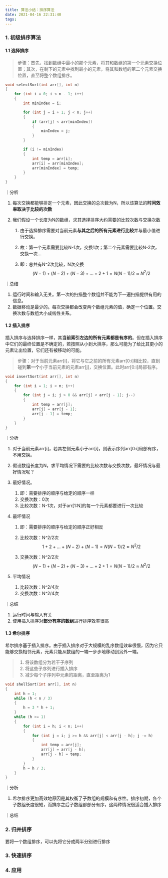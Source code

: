 ```yaml
---
title: 算法小结：排序算法
date: 2021-04-16 22:31:40
tags:
---
```



### 1. 初级排序算法

#### 1.1 选择排序

> 步骤：首先，找到数组中最小的那个元素，将其和数组的第一个元素交换位置；其次，在剩下的元素中找到最小的元素，将其和数组的第二个元素交换位置，直至将整个数组排序。

```C
void selectSort(int arr[], int n)
{
    for (int i = 0; i < n - 1; i++)
    {
        int minIndex = i;

        for (int j = i + 1; j < n; j++)
        {
            if (arr[j] < arr[minIndex])
            {
                minIndex = j;
            }
        }

        if (i != minIndex)
        {
            int temp = arr[i];
            arr[i] = arr[minIndex];
            arr[minIndex] = temp;
        }
    }
}
```

｜分析

1. 每次交换都能够排定一个元素，因此交换的总次数为N，所以该算法的**时间效率取决于比较的次数**

2. 我们假设一个长度为N的数组，求其选择排序大约需要的比较次数与交换次数

   1. 由于选择排序需要对当前元素**与其之后的所有元素进行比较**并与最小值进行交换。

   2. 故：第一个元素需要比较N-1次，交换1次；第二个元素需要比较N-2次，交换一次...

   3. 即：总共有N^2次比较，N次交换
      $$
      (N-1)+(N-2)+(N-3)+...+2+1=N(N-1)/2 \approx N^2/2
      $$

｜总结

1. 运行时间和输入无关。第一次的扫描整个数组并不能为下一遍扫描提供有用的信息。
2. 数据移动是最少的。每次交换都会改变两个数组元素的值，确定一个位置。交换次数与数组大小成线性关系。

#### 1.2 插入排序

插入排序与选择排序一样，其**当前索引左边的所有元素都是有序的**。但在插入排序中它们的最终位置是不确定的，若按照从小到大排序，那么可能为了给比其更小的元素让出位置，它们还有被移动的可能。

> 步骤：对于当前元素arr[i]，将它与它之前的所有元素arr[0:i]相比较，直到碰到**第一个**小于当前元素的元素arr[j]，交换位置。此时arr[0:i]局部有序。

```c
void insertSort(int arr[], int n)
{
    for (int i = 1; i < n; i++)
    {
        for (int j = i; j > 0 && arr[j] < arr[j - 1]; j--)
        {
            int temp = arr[j];
            arr[j] = arr[j - 1];
            arr[j - 1] = temp;
        }
    }
}
```

｜分析

1. 对于当前元素arr[i]，若其左侧元素小于arr[i]，则表示序列arr[0:i]局部有序，不用交换。

2. 假设数组长度为N，求平均情况下需要的比较次数与交换次数，最坏情况与最好情况呢？

3. 最好情况。

   1. 即：需要排序的顺序与给定的顺序一样
   2. 交换次数：0次
   3. 比较次数：N-1次，对于arr[1:N]的每一个元素都要进行一次比较

4. 最坏情况

   1. 即：需要排序的顺序与给定的顺序正好相反

   2. 比较次数：N^2/2次
      $$
      1+2+...+(N-2)+(N-1)=N(N-1)/2 \approx N^2/2
      $$

   3. 交换次数：N^2/2次
      $$
      (N-1)+(N-2)+(N-3)+...+2+1=N(N-1)/2 \approx N^2/2
      $$

5. 平均情况

   1. 比较次数：N^2/4次
   2. 交换次数：N^2/4次

｜总结

1. 运行时间与输入有关
2. 使用插入排序对**部分有序的数组**进行排序效率很高

#### 1.3 希尔排序

希尔排序基于插入排序。由于插入排序对于大规模的乱序数组效率很慢，因为它只能够交换相邻元素，元素只能从数组的一端一步步地移动到另外一端。

> 1. 将该数组分为若干子序列
> 2. 将这些子序列进行插入排序
> 3. 减少每个子序列中元素的距离，直至距离为1

```c
void shellSort(int arr[], int n)
{
    int h = 1;
    while (h < n / 3)
    {
        h = 3 * h + 1;
    }
    while (h >= 1)
    {
        for (int i = h; i < n; i++)
        {
            for (int j = i; j >= h && arr[j] < arr[j - h]; j -= h)
            {
                int temp = arr[j];
                arr[j] = arr[j - h];
                arr[j - h] = temp;
            }
        }
        h = h / 3;
    }
}
```

｜分析

1. 希尔排序更加高效地原因是其权衡了子数组的规模和有序性。排序初期，各个子数组长度很短，而排序之后子数组都部分有序，这两种情况很适合插入排序

｜总结

### 2. 归并排序

要将一个数组排序，可以先将它分成两半分别进行排序

### 3. 快速排序

### 4. 应用